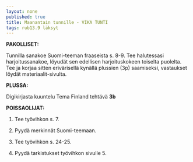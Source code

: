 ```yaml
---
layout: none
published: true
title: Maanantain tunnille - VIKA TUNTI
tags: rub13.9 läksyt
---
```

**PAKOLLISET:**

Tunnilla sanakoe Suomi-teeman fraaseista s. 8-9. Tee halutessasi harjoitussanakoe, löyudät sen edellisen harjoituskokeen toiselta puolelta. Tee ja korjaa sitten erivärisellä kynällä plussien (3p) saamiseksi, vastaukset löydät materiaalit-sivulta.

**PLUSSA:**

Digikirjasta kuuntelu Tema Finland tehtävä **3b**

**POISSAOLIJAT:**

1. Tee työvihkon s. 7.

2. Pyydä merkinnät Suomi-teemaan.

3. Tee työvihkon s. 24-25.

4. Pyydä tarkistukset työvihkon sivulle 5.


